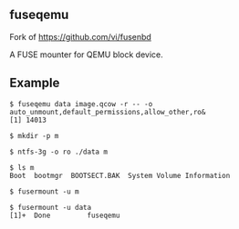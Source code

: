 fuseqemu
---

Fork of https://github.com/vi/fusenbd

A FUSE mounter for QEMU block device.

Example
---

```
$ fuseqemu data image.qcow -r -- -o auto_unmount,default_permissions,allow_other,ro&
[1] 14013

$ mkdir -p m

$ ntfs-3g -o ro ./data m

$ ls m
Boot  bootmgr  BOOTSECT.BAK  System Volume Information

$ fusermount -u m

$ fusermount -u data
[1]+  Done         fuseqemu 
```
